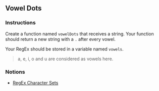 ## Vowel Dots

### Instructions

Create a function named `vowelDots` that receives a string. Your function should return a new string with a `.` after every vowel.

Your RegEx should be stored in a variable named `vowels`.

> a, e, i, o and u are considered as vowels here.

### Notions

- [RegEx Character Sets](https://github.com/ziishaned/learn-regex#22-character-sets)
